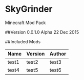 # SkyGrinder
Minecraft Mod Pack

##Version 0.0.1.0 Alpha
22 Dec 2015

##Included Mods

Name | Version | Author
-|-|-
test1 | test2 | test3
test4 | test5 | test6
